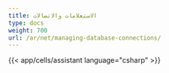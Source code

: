 ```yaml
---
title: الاستعلامات والاتصالات
type: docs
weight: 700
url: /ar/net/managing-database-connections/
---
```



{{< app/cells/assistant language="csharp" >}}
